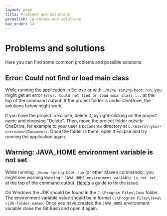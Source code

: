 ```yaml
---
layout: page
title: Problems and solutions
permalink: /problems-and-solutions
nav_order: 13
---
```


# Problems and solutions

Here you can find some common problems and possible solutions.

## Error: Could not find or load main class

While running the application in Eclipse or with `./mvnw spring-boot:run`, you might get an error `Error: Could not find or load main class ...` at the top of the command output. If the project folder is under OneDrive, the solutions below might work.

If you have the project in Eclipse, delete it, by right-clicking on the project name and choosing "Delete". Then, move the project folder outside OneDrive, for example to your user's `Documents` directory at `C:\Users\<your-username>\Documents`. Once the folder is there, open it Eclipse and try running the application again.

## Warning: JAVA_HOME environment variable is not set

While running `./mvnw spring-boot:run` (or other Maven commands), you might see warning `Warning: JAVA_HOME environment variable is not set.` at the top of the command output. [Here's](https://confluence.atlassian.com/doc/setting-the-java_home-variable-in-windows-8895.html) a guide to fix the issue.

On Windows the JDK should be found in the `C:\Program Files\Java` folder. The environment variable value should be in format `C:\Program Files\Java\<jdk-folder-name>`. Once you have created the `JAVA_HOME` environment variable close the Git Bash and open it again.
